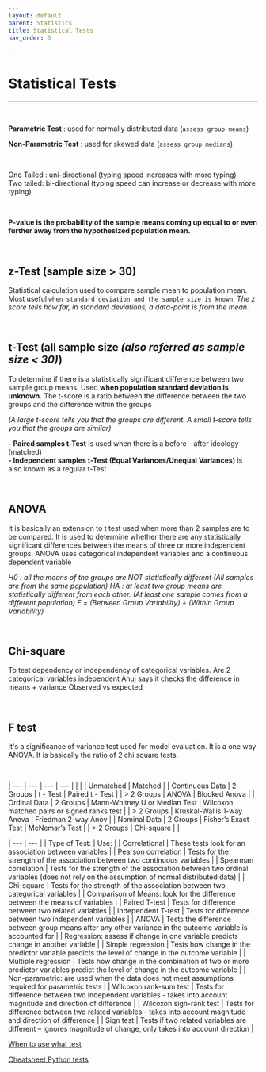 ```yaml
---
layout: default
parent: Statistics
title: Statistical Tests
nav_order: 6

---
```

# Statistical Tests
___

&nbsp;
&nbsp;

**Parametric Test** : used for normally distributed data (`assess group means`)

**Non-Parametric Test** : used for skewed data (`assess group medians`)

&nbsp;

One Tailed : uni-directional (typing speed increases with more typing) <br>
Two tailed: bi-directional (typing speed can increase or decrease with more typing)

&nbsp;

**P-value is the probability of the sample means coming up equal to or even further away from the hypothesized population mean.**

&nbsp;

## **z-Test** (sample size > 30)
Statistical calculation used to compare sample mean to population mean. Most useful `when standard deviation and the sample size is known`.
_The z score tells how far, in standard deviations, a data-point is from the mean._

&nbsp;
## **t-Test** (all sample size _(also referred as sample size < 30)_)
To determine if there is a statistically significant difference between two sample group means. Used **when population standard deviation is unknown.**
The t-score is a ratio between the difference between the two groups and the difference within the groups

_(A large t-score tells you that the groups are different. A small t-score tells you that the groups are similar)_

**- Paired samples t-Test** is used when there is a before - after ideology (matched) <br>
**- Independent samples t-Test (Equal Variances/Unequal Variances)** is also known as a regular t-Test

&nbsp;
## **ANOVA**
It is basically an extension to t test used when more than 2 samples are to be compared.
It is used to determine whether there are any statistically significant differences between the means of three or more independent groups.
ANOVA uses categorical independent variables and a continuous dependent variable

_H0 : all the means of the groups are NOT statistically different (All samples are from the same population)_
_HA : at least two group means are statistically different from each other. (At least one sample comes from a different population)_
_F = (Between Group Variability) ÷ (Within Group Variability)_

&nbsp;
## **Chi-square**
To test dependency or independency of categorical variables. Are 2 categorical variables independent
Anuj says it checks the difference in means + variance
Observed vs expected

&nbsp;
## **F test**
It's a significance of variance test used for model evaluation. It is a one way ANOVA.
It is basically the ratio of 2 chi square tests.

&nbsp;
&nbsp;


| --- | --- | --- | --- |
|  |  | Unmatched | Matched |
| Continuous Data | 2 Groups | t - Test | Paired t - Test |
| > 2 Groups | ANOVA | Blocked Anova |
| Ordinal Data | 2 Groups | Mann-Whitney U or Median Test | Wilcoxon matched pairs or signed ranks test |
| > 2 Groups | Kruskal-Wallis 1-way Anova | Friedman 2-way Anov |
| Nominal Data | 2 Groups | Fisher’s Exact Test | McNemar’s Test |
| > 2 Groups | Chi-square |  |

| --- | --- |
| Type of Test: | Use: |
| Correlational | These tests look for an association between variables |
| Pearson correlation | Tests for the strength of the association between two continuous variables |
| Spearman correlation | Tests for the strength of the association between two ordinal variables (does not rely on the assumption of normal distributed data) |
| Chi-square | Tests for the strength of the association between two categorical variables |
| Comparison of Means: look for the difference between the means of variables |
| Paired T-test | Tests for difference between two related variables |
| Independent T-test | Tests for difference between two independent variables |
| ANOVA | Tests the difference between group means after any other variance in the outcome variable is accounted for |
| Regression: assess if change in one variable predicts change in another variable |
| Simple regression | Tests how change in the predictor variable predicts the level of change in the outcome variable |
| Multiple regression | Tests how change in the combination of two or more predictor variables predict the level of change in the outcome variable |
| Non-parametric: are used when the data does not meet assumptions required for parametric tests |
| Wilcoxon rank-sum test | Tests for difference between two independent variables - takes into account magnitude and direction of difference |
| Wilcoxon sign-rank test | Tests for difference between two related variables - takes into account magnitude and direction of difference |
| Sign test | Tests if two related variables are different – ignores magnitude of change, only takes into account direction |

[When to use what test](http://www.csun.edu/\~amarenco/Fcs%20682/When%20to%20use%20what%20test.pdf)

[Cheatsheet Python tests](https://machinelearningmastery.com/statistical-hypothesis-tests-in-python-cheat-sheet/)
